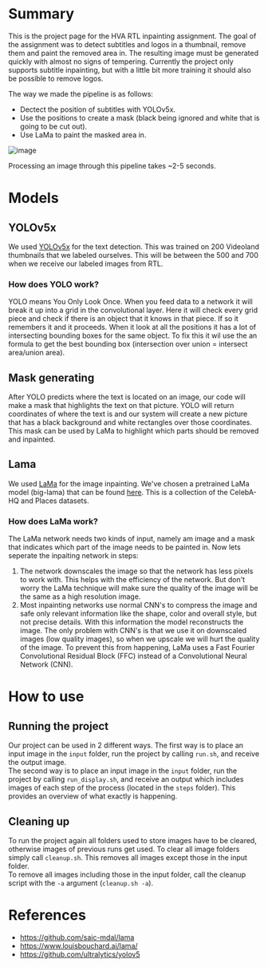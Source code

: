 # Summary
This is the project page for the HVA RTL inpainting assignment. The goal of the assignment was to detect subtitles and logos in a thumbnail, remove them and paint the removed area in. The resulting image must be generated quickly with almost no signs of tempering. Currently the project only supports subtitle inpainting, but with a little bit more training it should also be possible to remove logos.

The way we made the pipeline is as follows:
- Dectect the position of subtitles with YOLOv5x.
- Use the positions to create a mask (black being ignored and white that is going to be cut out).
- Use LaMa to paint the masked area in.

![image](https://user-images.githubusercontent.com/39794751/171628172-a8de46ff-2e0b-4f8e-b55a-39c4bf22460e.png)

Processing an image through this pipeline takes ~2-5 seconds. 

# Models

## YOLOv5x
We used [YOLOv5x](https://github.com/ultralytics/yolov5) for the text detection. This was trained on 200 Videoland thumbnails that we labeled ourselves. This will be between the 500 and 700 when we receive our labeled images from RTL.

### How does YOLO work?
YOLO means You Only Look Once. When you feed data to a network it will break it up into a grid in the convolutional layer. Here it will check every grid piece and check if there is an object that it knows in that piece. If so it remembers it and it proceeds. When it look at all the positions it has a lot of intersecting bounding boxes for the same object. To fix this it wil use the an formula to get the best bounding box (intersection over union = intersect area/union area).

## Mask generating
After YOLO predicts where the text is located on an image, our code will make a mask that highlights the text on that picture. YOLO will return coordinates of where the text is and our system will create a new picture that has a black background and white rectangles over those coordinates. This mask can be used by LaMa to highlight which parts should be removed and inpainted. 

## Lama
We used [LaMa](https://github.com/saic-mdal/lama) for the image inpainting. We've chosen a pretrained LaMa model (big-lama) that can be found [here](https://disk.yandex.ru/d/EgqaSnLohjuzAg). This is a collection of the CelebA-HQ and Places datasets.

### How does LaMa work?
The LaMa network needs two kinds of input, namely am image and a mask that indicates which part of the image needs to be painted in. Now lets seperate the inpaiting network in steps:
1. The network downscales the image so that the network has less pixels to work with. This helps with the efficiency of the network. But don't worry the LaMa technique will make sure the quality of the image will be the same as a high resolution image.
2. Most inpainting networks use normal CNN's to compress the image and safe only relevant information like the shape, color and overall style, but not precise details. With this information the model reconstructs the image. The only problem with CNN's is that we use it on downscaled images (low quality images), so when we upscale we will hurt the quality of the image. To prevent this from happening, LaMa uses a Fast Fourier Convolutional Residual Block (FFC) instead of a Convolutional Neural Network (CNN).

# How to use
## Running the project
Our project can be used in 2 different ways. The first way is to place an input image in the `input` folder, run the project by calling `run.sh`, and receive the output image.  
The second way is to place an input image in the `input` folder, run the project by calling `run_display.sh`, and receive an output which includes images of each step of the process (located in the `steps` folder). This provides an overview of what exactly is happening.

## Cleaning up
To run the project again all folders used to store images have to be cleared, otherwise images of previous runs get used. To clear all image folders simply call `cleanup.sh`. This removes all images except those in the input folder.  
To remove all images including those in the input folder, call the cleanup script with the `-a` argument (`cleanup.sh -a`).

# References

- https://github.com/saic-mdal/lama
- https://www.louisbouchard.ai/lama/
- https://github.com/ultralytics/yolov5
